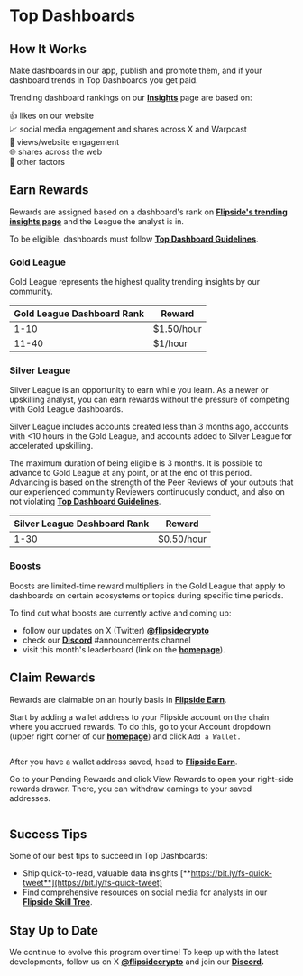 # Top Dashboards

## How It Works

Make dashboards in our app, publish and promote them, and if your dashboard trends in Top Dashboards you get paid.

Trending dashboard rankings on our [**Insights**](https://flipsidecrypto.xyz/insights/dashboards) page are based on:

👍 likes on our website\
📈 social media engagement and shares across X and Warpcast\
👀 views/website engagement\
🌐 shares across the web\
🤫 other factors

## Earn Rewards

Rewards are assigned based on a dashboard's rank on [**Flipside's trending insights page**](https://flipsidecrypto.xyz/insights/dashboards) and the League the analyst is in.

To be eligible, dashboards must follow [**Top Dashboard Guidelines**](https://docs.flipsidecrypto.xyz/earn/analyst-rewards/top-dashboards/top-dashboard-guidelines).

### Gold League

Gold League represents the highest quality trending insights by our community.&#x20;

| Gold League Dashboard Rank | Reward     |
| -------------------------- | ---------- |
| 1-10                       | $1.50/hour |
| 11-40                      | $1/hour    |

### Silver League

Silver League is an opportunity to earn while you learn. As a newer or upskilling analyst, you can earn rewards without the pressure of competing with Gold League dashboards.&#x20;

Silver League includes accounts created less than 3 months ago, accounts with <10 hours in the Gold League, and accounts added to Silver League for accelerated upskilling.&#x20;

The maximum duration of being eligible is 3 months. It is possible to advance to Gold League at any point, or at the end of this period. Advancing is based on the strength of the Peer Reviews of your outputs that our experienced community Reviewers continuously conduct, and also on not violating [**Top Dashboard Guidelines**](https://docs.flipsidecrypto.xyz/earn/analyst-rewards/top-dashboards/top-dashboard-guidelines).

| Silver League Dashboard Rank | Reward     |
| ---------------------------- | ---------- |
| 1-30                         | $0.50/hour |

### Boosts

Boosts are limited-time reward multipliers in the Gold League that apply to dashboards on certain ecosystems or topics during specific time periods.&#x20;

To find out what boosts are currently active and coming up:&#x20;

* follow our updates on X (Twitter) [**@flipsidecrypto**](https://twitter.com/flipsidecrypto)
* check our [**Discord**](https://discord.gg/flipside) #announcements channel
* visit this month's leaderboard (link on the [**homepage**](https://flipsidecrypto.xyz/)).

## Claim Rewards

Rewards are claimable on an hourly basis in [**Flipside Earn**](../../../welcome-to-flipside/data/choose-your-flipside-plan/).&#x20;

Start by adding a wallet address to your Flipside account on the chain where you accrued rewards. To do this, go to your Account dropdown (upper right corner of our [**homepage**](https://flipsidecrypto.xyz/)) and click `Add a Wallet.`

<figure><img src="../../../.gitbook/assets/Screenshot 2024-06-27 at 4.31.37 PM.png" alt=""><figcaption></figcaption></figure>

After you have a wallet address saved, head to [**Flipside Earn**](../../../welcome-to-flipside/data/choose-your-flipside-plan/).&#x20;

Go to your Pending Rewards and click View Rewards to open your right-side rewards drawer. There, you can withdraw earnings to your saved addresses.

<figure><img src="../../../.gitbook/assets/Screenshot 2024-06-27 at 4.27.24 PM.png" alt=""><figcaption></figcaption></figure>

## Success Tips

Some of our best tips to succeed in Top Dashboards:

* Ship quick-to-read, valuable data insights [**https://bit.ly/fs-quick-tweet**](https://bit.ly/fs-quick-tweet)
* Find comprehensive resources on social media for analysts in our [**Flipside Skill Tree**](https://teamflipside.notion.site/Flipside-Crypto-Skill-Tree-07ba97789c8e4ffc96634369c5e684b6?p=33955bb351f84271a39ede0c6a0ea0e9\&pm=c).

## Stay Up to Date

We continue to evolve this program over time! To keep up with the latest developments, follow us on X [**@flipsidecrypto**](https://twitter.com/flipsidecrypto) and join our [**Discord**](https://discord.gg/flipside)**.**
